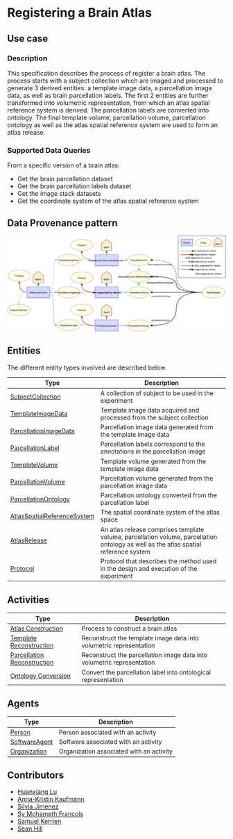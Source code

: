 # Registering a Brain Atlas

## Use case

### Description

This specification describes the process of register a brain atlas. The process starts with a subject collection which
are imaged and processed to generate 3 derived entities: a template image data, a parcellation image data, as well as
brain parcellation labels. The first 2 entities are further transformed into volumetric representation, from which an
atlas spatial reference system is derived. The parcellation labels are converted into ontology. The final template
volume, parcellation volume, parcellation ontology as well as the atlas spatial reference system are used to form an
atlas release.

### Supported Data Queries

From a specific version of a brain atlas:

* Get the brain parcellation dataset
* Get the brain parcellation labels dataset
* Get the image stack datasets
* Get the coordinate system of the atlas spatial reference system


## Data Provenance pattern

![Registering a brain atlas](../../../assets/provtemplates/atlas-registration-prov-template.svg)


## Entities

The different entity types involved are described below.

| Type  | Description|
| ------------- | ------------- |
| [SubjectCollection](https://bbp-nexus.epfl.ch/staging/datamodels/shape-neurosciencegraphcommonssubjectcollectionv011shapessubjectcollectionshape.html)  |     A collection of subject to be used in the experiment  |
| [TemplateImageData](https://bbp-nexus.epfl.ch/staging/datamodels/shape-neurosciencegraphatlastemplateimagedatav010shapestemplateimagedatashape.html)  |  Template image data acquired and processed from the subject collection  |
| [ParcellationImageData](https://bbp-nexus.epfl.ch/staging/datamodels/shape-neurosciencegraphatlasparcellationimagedatav010shapesparcellationimagedatashape.html)  |  Parcellation image data generated from the template image data  |
| [ParcellationLabel](https://bbp-nexus.epfl.ch/staging/datamodels/shape-neurosciencegraphatlasparcellationlabelv010shapesparcellationlabelsshape.html)  |  Parcellation labels correspond to the annotations in the parcellation image  |
| [TemplateVolume](https://bbp-nexus.epfl.ch/staging/datamodels/shape-neurosciencegraphatlastemplatevolumev010shapestemplatevolumeshape.html)  |  Template volume generated from the template image data  |
| [ParcellationVolume](https://bbp-nexus.epfl.ch/staging/datamodels/shape-neurosciencegraphatlasparcellationvolumev010shapesparcellationvolumeshape.html)  |  Parcellation volume generated from the parcellation image data  |
| [ParcellationOntology](https://bbp-nexus.epfl.ch/staging/datamodels/shape-neurosciencegraphatlasparcellationontologyv010shapesparcellationontologyshape.html)  |  Parcellation ontology converted from the parcellation label  |
| [AtlasSpatialReferenceSystem](https://bbp-nexus.epfl.ch/staging/datamodels/shape-neurosciencegraphatlasatlasspatialreferencesystemv010shapesatlasspatialreferencesystemshape.html)  |  The spatial coordinate system of the atlas space  |
| [AtlasRelease](https://bbp-nexus.epfl.ch/staging/datamodels/shape-neurosciencegraphatlasatlasreleasev010shapesatlasreleaseshape.html)  | An atlas release comprises template volume, parcellation volume, parcellation ontology as well as the atlas spatial reference system  |
| [Protocol](https://bbp-nexus.epfl.ch/staging/datamodels/shape-neurosciencegraphcommonsexperimentalprotocolv011shapesexperimentalprotocolshape.html)                          |     Protocol that describes the method used in the design and execution of the experiment      |


## Activities

| Type  | Description|
| ------------- | ------------- |
| [Atlas Construction](https://bbp-nexus.epfl.ch/staging/datamodels/shape-neurosciencegraphatlasatlasconstructionv010shapesatlasconstructionshape.html)   |  Process to construct a brain atlas  |
| [Template Reconstruction](https://bbp-nexus.epfl.ch/staging/datamodels/shape-neurosciencegraphatlastemplatereconstructionv010shapestemplatereconstructionshape.html)   |  Reconstruct the template image data into volumetric representation  |
| [Parcellation Reconstruction](https://bbp-nexus.epfl.ch/staging/datamodels/shape-neurosciencegraphatlasparcellationreconstructionv010shapesparcellationreconstructionshape.html)   |  Reconstruct the parcellation image data into volumetric representation  |
| [Ontology Conversion](https://bbp-nexus.epfl.ch/staging/datamodels/shape-neurosciencegraphatlasontologyconversionv010shapesontologyconversionshape.html)   |  Convert the parcellation label into ontological representation  |

## Agents

| Type  | Description|
| ------------- | ------------- |
| [Person](https://bbp-nexus.epfl.ch/staging/datamodels/shape-neurosciencegraphcommonspersonv010shapespersonshape.html)                                        |    Person associated with an activity      |
| [SoftwareAgent](https://bbp-nexus.epfl.ch/staging/datamodels/shape-neurosciencegraphcoresoftwareagentv010shapessoftwareagentshape.html)                          |    Software associated with an activity      |
| [Organization](https://bbp-nexus.epfl.ch/staging/datamodels/shape-neurosciencegraphcommonsorganizationv010shapesorganizationshape.html)                            |    Organization associated with an activity      |


## Contributors

* [Huanxiang Lu](mailto:huanxiang.lu@epfl.ch)
* [Anna-Kristin Kaufmann](mailto:anna-kristin.kaufmann@epfl.ch)
* [Silvia Jimenez](mailto:silvia.jimenez@epfl.ch)
* [Sy Mohameth Francois](mailto:mohameth.sy@epfl.ch)
* [Samuel Kerrien](mailto:samuel.kerrien@epfl.ch)
* [Sean Hill](mailto:sean.hill@epfl.ch)
